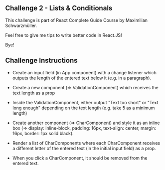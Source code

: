 ## Challenge 2 - Lists & Conditionals

This challenge is part of React Complete Guide Course by Maximilian Schwarzmüller.

Feel free to give me tips to write better code in React.JS!

Bye!

## Challenge Instructions
- Create an input field (in App component) with a change listener which outputs the length of the entered text below it (e.g. in a paragraph).

- Create a new component (=> ValidationComponent) which receives the text length as a prop

- Inside the ValidationComponent, either output "Text too short" or "Text long enough" depending on the text length (e.g. take 5 as a minimum 
length)
- Create another component (=> CharComponent) and style it as an inline box (=> display: inline-block, padding: 16px, text-align: center, 
margin: 16px, border: 1px solid black).
- Render a list of CharComponents where each CharComponent receives a different letter of the entered text (in the initial input field) as a 
prop.
- When you click a CharComponent, it should be removed from the entered text.


